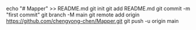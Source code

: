 echo "# Mapper" >> README.md
git init
git add README.md
git commit -m "first commit"
git branch -M main
git remote add origin https://github.com/chengyong-chen/Mapper.git
git push -u origin main
